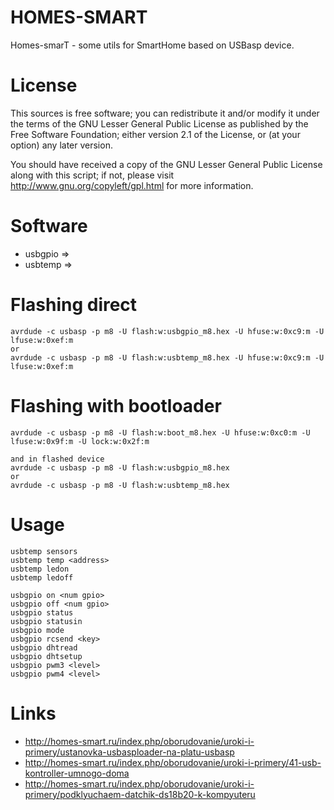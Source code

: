 HOMES-SMART
===========

Homes-smarT - some utils for SmartHome based on USBasp device.


License
=======

This sources is free software; you can redistribute it and/or modify it under the terms of
the GNU Lesser General Public License as published by the Free Software Foundation;
either version 2.1 of the License, or (at your option) any later version.

You should have received a copy of the GNU Lesser General Public License along with this
script; if not, please visit http://www.gnu.org/copyleft/gpl.html for more information.


Software
========

* usbgpio =>
* usbtemp =>




Flashing direct
===============
	
	avrdude -c usbasp -p m8 -U flash:w:usbgpio_m8.hex -U hfuse:w:0xc9:m -U lfuse:w:0xef:m
	or
	avrdude -c usbasp -p m8 -U flash:w:usbtemp_m8.hex -U hfuse:w:0xc9:m -U lfuse:w:0xef:m


Flashing with bootloader
========================
	
	avrdude -c usbasp -p m8 -U flash:w:boot_m8.hex -U hfuse:w:0xc0:m -U lfuse:w:0x9f:m -U lock:w:0x2f:m
	
	and in flashed device
	avrdude -c usbasp -p m8 -U flash:w:usbgpio_m8.hex
	or
	avrdude -c usbasp -p m8 -U flash:w:usbtemp_m8.hex


Usage
=====
	
	usbtemp sensors
	usbtemp temp <address>
	usbtemp ledon
	usbtemp ledoff
	
	usbgpio on <num gpio>
	usbgpio off <num gpio>
	usbgpio status
	usbgpio statusin
	usbgpio mode
	usbgpio rcsend <key>
	usbgpio dhtread
	usbgpio dhtsetup
	usbgpio pwm3 <level>
	usbgpio pwm4 <level>


Links
=====

* http://homes-smart.ru/index.php/oborudovanie/uroki-i-primery/ustanovka-usbasploader-na-platu-usbasp
* http://homes-smart.ru/index.php/oborudovanie/uroki-i-primery/41-usb-kontroller-umnogo-doma
* http://homes-smart.ru/index.php/oborudovanie/uroki-i-primery/podklyuchaem-datchik-ds18b20-k-kompyuteru
